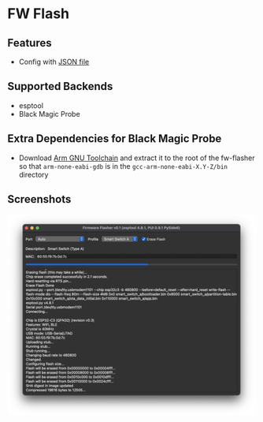 # FW Flash
## Features
* Config with [JSON file](https://github.com/buganini/Fw-Flasher/blob/main/manifest.json)

## Supported Backends
* esptool
* Black Magic Probe

## Extra Dependencies for Black Magic Probe
* Download [Arm GNU Toolchain](https://developer.arm.com/downloads/-/gnu-rm) and extract it to the root of the fw-flasher so that `arm-none-eabi-gdb` is in the `gcc-arm-none-eabi-X.Y-Z/bin` directory

## Screenshots
![Flashing](screenshots/flashing.png)
